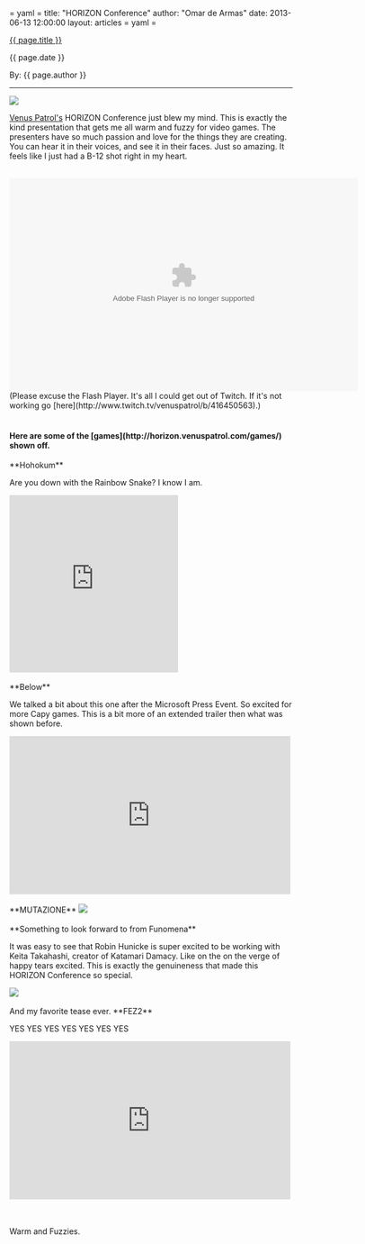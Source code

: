 = yaml =
title: "HORIZON Conference"
author: "Omar de Armas"
date: 2013-06-13 12:00:00
layout: articles
= yaml =

<a href="{{ page.url }}" class='postTitleLink'><p class='postTitle'>{{ page.title }}</p></a>
<p class='postPublished'>{{ page.date }}</p>
<p class='postAuthor'>By: {{ page.author }}</p>
<hr>

<img src='/images/forPosts/horizonlogo.png' class='articlesImgCenter'>

<span class='slugline'>[Venus Patrol's](http://venuspatrol.com/) HORIZON Conference just blew my mind.</span> This is exactly the kind presentation that gets me all warm and fuzzy for video games. The presenters have so much passion and love for the things they are creating. You can hear it in their voices, and see it in their faces. Just so amazing. It feels like I just had a B-12 shot right in my heart.
<br>
<br>
<div class="flash_container">
  <object bgcolor='#000000' data='http://www.twitch.tv/widgets/archive_embed_player.swf' height='378' id='clip_embed_player_flash' type='application/x-shockwave-flash' width='620'><param name='movie' value='http://www.twitch.tv/widgets/archive_embed_player.swf'><param name='allowScriptAccess' value='always'><param name='allowNetworking' value='all'><param name='allowFullScreen' value='true'><param name='flashvars' value='auto_play=false&title=Horizon%2B2013&channel=venuspatrol&start_volume=25&archive_id=416450563'></object>
  <br>
  (Please excuse the Flash Player. It's all I could get out of Twitch. If it's not working go [here](http://www.twitch.tv/venuspatrol/b/416450563).)
</div>
<br>
<h4>Here are some of the [games](http://horizon.venuspatrol.com/games/) shown off.</h4>
**Hohokum**
<p>Are you down with the Rainbow Snake? I know I am.</p>
<div class="vid_container">
  <iframe frameborder="0" height="315" src="http://www.youtube.com/embed/VSZ0cLRJWqk"></iframe>
</div>
<br>
**Below**
<p>We talked a bit about this one after the Microsoft Press Event. So excited for more Capy games. This is a bit more of an extended trailer then what was shown before.</p>
<div class='vid_container'>
  <iframe src="http://player.vimeo.com/video/68314832?title=0" width="500" height="281" frameborder="0" webkitAllowFullScreen mozallowfullscreen allowFullScreen></iframe>
</div>
<br>
**MUTAZIONE**

<img src='/images/forPosts/mutazione.png' class='articlesImgCenter'>
<br>
<br>
**Something to look forward to from Funomena**
<p>It was easy to see that Robin Hunicke is super excited to be working with Keita Takahashi, creator of Katamari Damacy. Like on the on the verge of happy tears excited. This is exactly the genuineness that made this HORIZON Conference so special.</p>
<img src='/images/forPosts/funomenaHorizon.jpg' class='articlesImgCenter'>
<br>
<br>
And my favorite tease ever. **FEZ2**
<p>YES YES YES YES YES YES YES</p>
<div class='vid_container'>
  <iframe src="http://player.vimeo.com/video/68238416?title=0" width="500" height="281" frameborder="0" webkitAllowFullScreen mozallowfullscreen allowFullScreen></iframe>
</div>
<br>
<br>
<p class='sluglineCenter'>Warm and Fuzzies.</p>